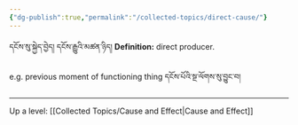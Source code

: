 ```yaml
---
{"dg-publish":true,"permalink":"/collected-topics/direct-cause/"}
---
```


དངོས་སུ་སྐྱེད་བྱེད། དངོས་རྒྱུའི་མཚན་ཉིད།
**Definition:** direct producer.

e.g. previous moment of functioning thing དངོས་པོའི་སྔ་ལོགས་སུ་བྱུང་བ།



---
Up a level: [[Collected Topics/Cause and Effect\|Cause and Effect]]